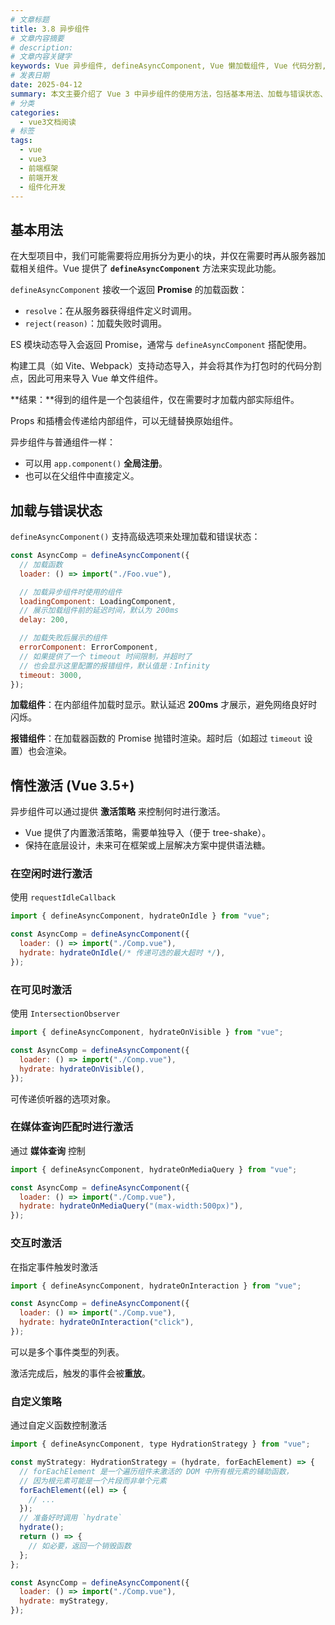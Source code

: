```yaml
---
# 文章标题
title: 3.8 异步组件
# 文章内容摘要
# description:
# 文章内容关键字
keywords: Vue 异步组件, defineAsyncComponent, Vue 懒加载组件, Vue 代码分割, Vue 异步组件加载, Vue 加载状态, Vue 错误组件, Vue 惰性激活, Vue hydrateOnIdle, Vue hydrateOnVisible, Vue hydrateOnInteraction, Vue 异步组件策略
# 发表日期
date: 2025-04-12
summary: 本文主要介绍了 Vue 3 中异步组件的使用方法，包括基本用法、加载与错误状态、惰性激活等。通过使用异步组件，可以优化应用的加载性能，提高用户体验。
# 分类
categories:
  - vue3文档阅读
# 标签
tags:
  - vue
  - vue3
  - 前端框架
  - 前端开发
  - 组件化开发
---
```


## 基本用法

在大型项目中，我们可能需要将应用拆分为更小的块，并仅在需要时再从服务器加载相关组件。Vue 提供了 **`defineAsyncComponent`** 方法来实现此功能。

`defineAsyncComponent` 接收一个返回 **Promise** 的加载函数：

- `resolve`：在从服务器获得组件定义时调用。
- `reject(reason)`：加载失败时调用。

ES 模块动态导入会返回 Promise，通常与 `defineAsyncComponent` 搭配使用。

构建工具（如 Vite、Webpack）支持动态导入，并会将其作为打包时的代码分割点，因此可用来导入 Vue 单文件组件。

**结果：**得到的组件是一个包装组件，仅在需要时才加载内部实际组件。

Props 和插槽会传递给内部组件，可以无缝替换原始组件。

异步组件与普通组件一样：

- 可以用 `app.component()` **全局注册**。
- 也可以在父组件中直接定义。

## 加载与错误状态

`defineAsyncComponent()` 支持高级选项来处理加载和错误状态：

```js
const AsyncComp = defineAsyncComponent({
  // 加载函数
  loader: () => import("./Foo.vue"),

  // 加载异步组件时使用的组件
  loadingComponent: LoadingComponent,
  // 展示加载组件前的延迟时间，默认为 200ms
  delay: 200,

  // 加载失败后展示的组件
  errorComponent: ErrorComponent,
  // 如果提供了一个 timeout 时间限制，并超时了
  // 也会显示这里配置的报错组件，默认值是：Infinity
  timeout: 3000,
});
```

**加载组件**：在内部组件加载时显示。默认延迟 **200ms** 才展示，避免网络良好时闪烁。

**报错组件**：在加载器函数的 Promise 抛错时渲染。超时后（如超过 `timeout` 设置）也会渲染。

## 惰性激活 (Vue 3.5+)

异步组件可以通过提供 **激活策略** 来控制何时进行激活。

- Vue 提供了内置激活策略，需要单独导入（便于 tree-shake）。
- 保持在底层设计，未来可在框架或上层解决方案中提供语法糖。

### 在空闲时进行激活

使用 `requestIdleCallback`

```js
import { defineAsyncComponent, hydrateOnIdle } from "vue";

const AsyncComp = defineAsyncComponent({
  loader: () => import("./Comp.vue"),
  hydrate: hydrateOnIdle(/* 传递可选的最大超时 */),
});
```

### 在可见时激活

使用 `IntersectionObserver`

```js
import { defineAsyncComponent, hydrateOnVisible } from "vue";

const AsyncComp = defineAsyncComponent({
  loader: () => import("./Comp.vue"),
  hydrate: hydrateOnVisible(),
});
```

可传递侦听器的选项对象。

### 在媒体查询匹配时进行激活

通过 **媒体查询** 控制

```js
import { defineAsyncComponent, hydrateOnMediaQuery } from "vue";

const AsyncComp = defineAsyncComponent({
  loader: () => import("./Comp.vue"),
  hydrate: hydrateOnMediaQuery("(max-width:500px)"),
});
```

### 交互时激活

在指定事件触发时激活

```js
import { defineAsyncComponent, hydrateOnInteraction } from "vue";

const AsyncComp = defineAsyncComponent({
  loader: () => import("./Comp.vue"),
  hydrate: hydrateOnInteraction("click"),
});
```

可以是多个事件类型的列表。

激活完成后，触发的事件会被**重放**。

### 自定义策略

通过自定义函数控制激活

```js
import { defineAsyncComponent, type HydrationStrategy } from "vue";

const myStrategy: HydrationStrategy = (hydrate, forEachElement) => {
  // forEachElement 是一个遍历组件未激活的 DOM 中所有根元素的辅助函数，
  // 因为根元素可能是一个片段而非单个元素
  forEachElement((el) => {
    // ...
  });
  // 准备好时调用 `hydrate`
  hydrate();
  return () => {
    // 如必要，返回一个销毁函数
  };
};

const AsyncComp = defineAsyncComponent({
  loader: () => import("./Comp.vue"),
  hydrate: myStrategy,
});
```
